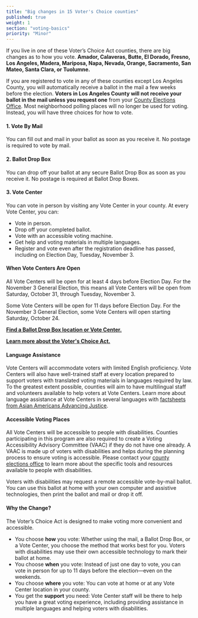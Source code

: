 ```yaml
---
title: "Big changes in 15 Voter's Choice counties"
published: true
weight: 1
section: "voting-basics"
priority: "Minor"
---
```


If you live in one of these Voter’s Choice Act counties, there are big changes as to how you vote. **Amador, Calaveras, Butte, El Dorado, Fresno, Los Angeles, Madera, Mariposa, Napa, Nevada, Orange, Sacramento, San Mateo, Santa Clara, or Tuolumne.**   

If you are registered to vote in any of these counties except Los Angeles County, you will automatically receive a ballot in the mail a few weeks before the election. **Voters in Los Angeles County will not receive your ballot in the mail unless you request one** from your [County Elections Office](#section-election-office-contact). Most neighborhood polling places will no longer be used for voting. Instead, you will have three choices for how to vote. 

#### 1. Vote By Mail 

You can fill out and mail in your ballot as soon as you receive it. No postage is required to vote by mail.  

#### 2. Ballot Drop Box  

You can drop off your ballot at any secure Ballot Drop Box as soon as you receive it. No postage is required at Ballot Drop Boxes.  

#### 3. Vote Center 

You can vote in person by visiting any Vote Center in your county. At every Vote Center, you can:  
- Vote in person.   
- Drop off your completed ballot.  
- Vote with an accessible voting machine.   
- Get help and voting materials in multiple languages.  
- Register and vote even after the registration deadline has passed, including on Election Day, Tuesday, November 3.   

#### When Vote Centers Are Open

All Vote Centers will be open for at least 4 days before Election Day. For the November 3 General Election, this means all Vote Centers will be open from Saturday, October 31, through Tuesday, November 3. 

Some Vote Centers will be open for 11 days before Election Day. For the November 3 General Election, some Vote Centers will open starting Saturday, October 24. 

**[Find a Ballot Drop Box location or Vote Center.](https://caearlyvoting.sos.ca.gov/)**

**[Learn more about the Voter's Choice Act.](https://voterschoice.org/)**

#### Language Assistance  

Vote Centers will accommodate voters with limited English proficiency. Vote Centers will also have well-trained staff at every location prepared to support voters with translated voting materials in languages required by law. To the greatest extent possible, counties will aim to have multilingual staff and volunteers available to help voters at Vote Centers. Learn more about language assistance at Vote Centers in several languages with [factsheets from Asian Americans Advancing Justice](https://www.advancingjustice-alc.org/know-your-voting-rights/). 

#### Accessible Voting Places  

All Vote Centers will be accessible to people with disabilities. Counties participating in this program are also required to create a Voting Accessibility Advisory Committee (VAAC) if they do not have one already. A VAAC is made up of voters with disabilities and helps during the planning process to ensure voting is accessible. Please contact your [county elections office](#section-election-office-contact) to learn more about the specific tools and resources available to people with disabilities.  

Voters with disabilities may request a remote accessible vote-by-mail ballot. You can use this ballot at home with your own computer and assistive technologies, then print the ballot and mail or drop it off.  

#### Why the Change?  

The Voter’s Choice Act is designed to make voting more convenient and accessible.  
- You choose **how** you vote: Whether using the mail, a Ballot Drop Box, or a Vote Center, you choose the method that works best for you. Voters with disabilities may use their own accessible technology to mark their ballot at home.  
- You choose **when** you vote: Instead of just one day to vote, you can vote in person for up to 11 days before the election—even on the weekends.  
- You choose **where** you vote: You can vote at home or at any Vote Center location in your county.  
- You get the **support** you need: Vote Center staff will be there to help you have a great voting experience, including providing assistance in multiple languages and helping voters with disabilities.  